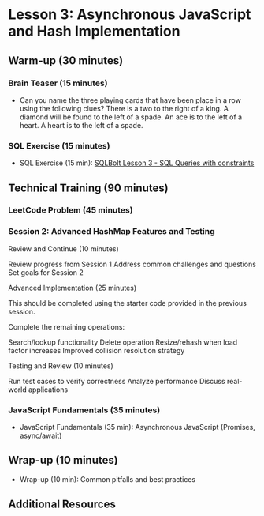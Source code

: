 # Lesson 3: Asynchronous JavaScript and Hash Implementation

## Warm-up (30 minutes)

### Brain Teaser (15 minutes)

- Can you name the three playing cards that have been place in a row using the following clues? There is a two to the right of a king. A diamond will be found to the left of a spade. An ace is to the left of a heart. A heart is to the left of a spade.

### SQL Exercise (15 minutes)

- SQL Exercise (15 min): [SQLBolt Lesson 3 - SQL Queries with constraints](https://sqlbolt.com/lesson/select_queries_with_constraints_pt_2)

## Technical Training (90 minutes)

### LeetCode Problem (45 minutes)

### Session 2: Advanced HashMap Features and Testing

Review and Continue (10 minutes)

Review progress from Session 1
Address common challenges and questions
Set goals for Session 2

Advanced Implementation (25 minutes)

This should be completed using the starter code provided in the previous session.

Complete the remaining operations:

Search/lookup functionality
Delete operation
Resize/rehash when load factor increases
Improved collision resolution strategy

Testing and Review (10 minutes)

Run test cases to verify correctness
Analyze performance
Discuss real-world applications

### JavaScript Fundamentals (35 minutes)

- JavaScript Fundamentals (35 min): Asynchronous JavaScript (Promises, async/await)

## Wrap-up (10 minutes)

- Wrap-up (10 min): Common pitfalls and best practices

## Additional Resources
